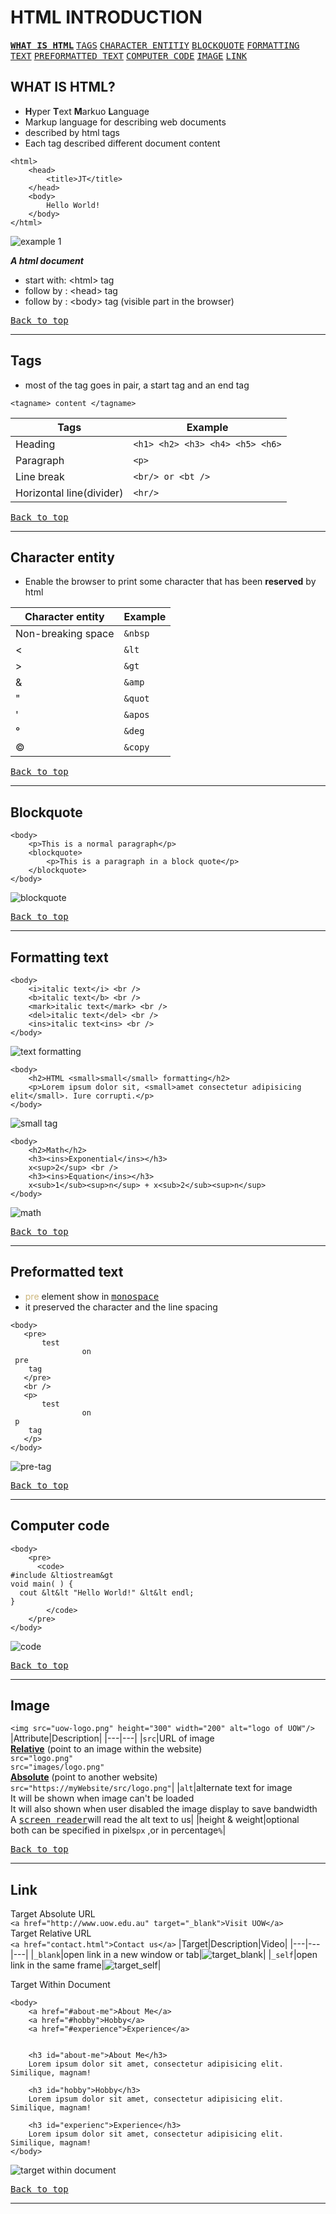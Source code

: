 # HTML INTRODUCTION
[<kbd><b>WHAT IS HTML</b></kbd>](https://github.com/BensonNgu/HTML-notes/tree/main/Html-intro#what-is-html)
[<kbd>TAGS</kbd>](https://github.com/BensonNgu/HTML-notes/tree/main/Html-intro#tags)
[<kbd>CHARACTER ENTITIY</kbd>](https://github.com/BensonNgu/HTML-notes/tree/main/Html-intro#character-entity)
[<kbd>BLOCKQUOTE</kbd>](https://github.com/BensonNgu/HTML-notes/tree/main/Html-intro#blockquote)
[<kbd>FORMATTING TEXT</kbd>](https://github.com/BensonNgu/HTML-notes/tree/main/Html-intro#formatting-text)
[<kbd>PREFORMATTED TEXT</kbd>](https://github.com/BensonNgu/HTML-notes/tree/main/Html-intro#preformatted-text)
[<kbd>COMPUTER CODE</kbd>](https://github.com/BensonNgu/HTML-notes/tree/main/Html-intro#computer-code)
[<kbd>IMAGE</kbd>](https://github.com/BensonNgu/HTML-notes/tree/main/Html-intro#image)
[<kbd>LINK</kbd>](https://github.com/BensonNgu/HTML-notes/tree/main/Html-intro#link)
## WHAT IS HTML?
- **H**yper **T**ext **M**arkuo **L**anguage
- Markup language for describing web documents
- described by html tags
- Each tag described different document content

```
<html>
    <head>
        <title>JT</title>
    </head>
    <body>
        Hello World!
    </body>
</html>
```
![example 1](src/Screenshot_20230427_014814.png)

***A html document***
- start with: \<html> tag
- follow by : \<head> tag   
- follow by : \<body> tag  (visible part in the browser)  

[<kbd>Back to top</kbd>](https://github.com/BensonNgu/HTML-notes/tree/main/Html-intro#html-introduction)

---
## Tags
- most of the tag goes in pair, a start tag and an end tag  
```
<tagname> content </tagname>
```
| **Tags** | **Example** |
|---------|--------|
| Heading | ```<h1> <h2> <h3> <h4> <h5> <h6>``` |
| Paragraph | ```<p>``` |
| Line break | ```<br/> or <bt />``` |
| Horizontal line(divider) | ```<hr/>``` |

[<kbd>Back to top</kbd>](https://github.com/BensonNgu/HTML-notes/tree/main/Html-intro#html-introduction)

---
## Character entity
- Enable the browser to print some character that has been **reserved** by html

| **Character entity** | **Example** |
|---|---|
| Non-breaking space | ```&nbsp``` |
| < | ```&lt``` |
| > |```&gt```|
| & |```&amp```|
| " |```&quot```|
| ' |```&apos```|
| &deg; |```&deg```|
| &copy; |```&copy```|

[<kbd>Back to top</kbd>](https://github.com/BensonNgu/HTML-notes/tree/main/Html-intro#html-introduction)

---
## Blockquote
```
<body>
    <p>This is a normal paragraph</p>
    <blockquote>
        <p>This is a paragraph in a block quote</p>
    </blockquote>
</body>
```
![blockquote](src/Screenshot_20230427_021435.png)

[<kbd>Back to top</kbd>](https://github.com/BensonNgu/HTML-notes/tree/main/Html-intro#html-introduction)

---
## Formatting text
```
<body>
    <i>italic text</i> <br />
    <b>italic text</b> <br />
    <mark>italic text</mark> <br />
    <del>italic text</del> <br />
    <ins>italic text<ins> <br />
</body>
```
![text formatting](src/Screenshot%202023-05-06%20001053.png)
```
<body>
    <h2>HTML <small>small</small> formatting</h2>
    <p>Lorem ipsum dolor sit, <small>amet consectetur adipisicing elit</small>. Iure corrupti.</p>
</body>
```
![small tag](src/small-formatting.png)
```
<body>
    <h2>Math</h2>
    <h3><ins>Exponential</ins></h3>
    x<sup>2</sup> <br />
    <h3><ins>Equation</ins></h3>
    x<sub>1</sub><sup>n</sup> + x<sub>2</sub><sup>n</sup> 
</body>
```
![math](src/math.png)

[<kbd>Back to top</kbd>](https://github.com/BensonNgu/HTML-notes/tree/main/Html-intro#html-introduction)

---
## Preformatted text
- <span style="color:#ccb67b">pre</span> element show in [<kbd>monospace</kbd>](https://fonts.google.com/knowledge/glossary/monospaced)
- it preserved the character and the line spacing

```
<body>
   <pre>
       test
                on
 pre
    tag
   </pre>
   <br />
   <p>
       test
                on
 p
    tag
   </p>
</body>
```
><body>
![pre-tag](src/pre-tag.png)

[<kbd>Back to top</kbd>](https://github.com/BensonNgu/HTML-notes/tree/main/Html-intro#html-introduction)

---
## Computer code
```
<body>
    <pre>
      <code>
#include &ltiostream&gt
void main( ) {
  cout &lt&lt "Hello World!" &lt&lt endl;
}
        </code>
    </pre>
</body>
```
![code](src/code.png)

[<kbd>Back to top</kbd>](https://github.com/BensonNgu/HTML-notes/tree/main/Html-intro#html-introduction)

---
## Image
```<img src="uow-logo.png" height="300" width="200" alt="logo of UOW"/>```
|Attribute|Description|
|---|---|
|```src```|URL of image<br><b><ins>Relative</ins></b> (point to an image within the website)<br>```src="logo.png"```<br>```src="images/logo.png"```<br><b><ins>Absolute</ins></b> (point to another website)<br>```src="https://myWebsite/src/logo.png"```|
|```alt```|alternate text for image <br>It will be shown when image can't be loaded<br>It will also shown when user disabled the image display to save bandwidth<br>A [<kbd>screen reader</kbd>](https://www.emizentech.com/blog/what-is-a-screen-reader.html)will read the alt text to us|
|height & weight|optional<br>both can be specified in pixels```px``` ,or in percentage```%```|

[<kbd>Back to top</kbd>](https://github.com/BensonNgu/HTML-notes/tree/main/Html-intro#html-introduction)

---

## Link
Target Absolute URL   
```<a href="http://www.uow.edu.au" target="_blank">Visit UOW</a>```  
Target Relative URL  
```<a href="contact.html">Contact us</a>```
|Target|Description|Video|
|---|---|---|
|```_blank```|open link in a new window or tab|![target_blank](src/target_blank.gif)|
|```_self```|open link in the same frame|![target_self](src/target_self.gif)|

Target Within Document  
```
<body>
    <a href="#about-me">About Me</a>
    <a href="#hobby">Hobby</a>
    <a href="#experience">Experience</a>


    <h3 id="about-me">About Me</h3>
    Lorem ipsum dolor sit amet, consectetur adipisicing elit. Similique, magnam!

    <h3 id="hobby">Hobby</h3>
    Lorem ipsum dolor sit amet, consectetur adipisicing elit. Similique, magnam!

    <h3 id="experienc">Experience</h3>
    Lorem ipsum dolor sit amet, consectetur adipisicing elit. Similique, magnam!
</body>
```
![target within document](src/terget_within_document.gif)

[<kbd>Back to top</kbd>](https://github.com/BensonNgu/HTML-notes/tree/main/Html-intro#html-introduction)

---